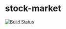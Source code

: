stock-market
============

[![Build Status](https://travis-ci.org/nss-cohort-2014-06-07/stock-market.svg?branch=master)](https://travis-ci.org/nss-cohort-2014-06-07/stock-market)
